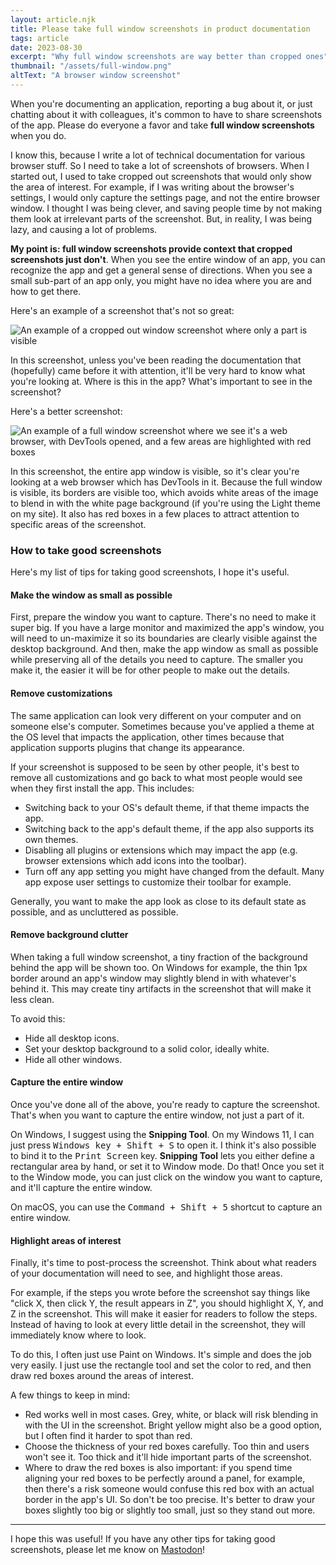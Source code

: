 ```yaml
---
layout: article.njk
title: Please take full window screenshots in product documentation
tags: article
date: 2023-08-30
excerpt: "Why full window screenshots are way better than cropped ones"
thumbnail: "/assets/full-window.png"
altText: "A browser window screenshot"
---
```

When you're documenting an application, reporting a bug about it, or just chatting about it with colleagues, it's common to have to share screenshots of the app. Please do everyone a favor and take **full window screenshots** when you do.

I know this, because I write a lot of technical documentation for various browser stuff. So I need to take a lot of screenshots of browsers. When I started out, I used to take cropped out screenshots that would only show the area of interest. For example, if I was writing about the browser's settings, I would only capture the settings page, and not the entire browser window. I thought I was being clever, and saving people time by not making them look at irrelevant parts of the screenshot. But, in reality, I was being lazy, and causing a lot of problems.

**My point is: full window screenshots provide context that cropped screenshots just don't**. When you see the entire window of an app, you can recognize the app and get a general sense of directions. When you see a small sub-part of an app only, you might have no idea where you are and how to get there.

Here's an example of a screenshot that's not so great:

<div class="no-border">

![An example of a cropped out window screenshot where only a part is visible](/assets/bad-window-screenshot.png)

</div>

In this screenshot, unless you've been reading the documentation that (hopefully) came before it with attention, it'll be very hard to know what you're looking at. Where is this in the app? What's important to see in the screenshot?

Here's a better screenshot:

<div class="no-border">

![An example of a full window screenshot where we see it's a web browser, with DevTools opened, and a few areas are highlighted with red boxes](/assets/good-window-screenshot.png)

</div>

In this screenshot, the entire app window is visible, so it's clear you're looking at a web browser which has DevTools in it. Because the full window is visible, its borders are visible too, which avoids white areas of the image to blend in with the white page background (if you're using the Light theme on my site). It also has red boxes in a few places to attract attention to specific areas of the screenshot.

### How to take good screenshots

Here's my list of tips for taking good screenshots, I hope it's useful.

#### Make the window as small as possible

First, prepare the window you want to capture. There's no need to make it super big. If you have a large monitor and maximized the app's window, you will need to un-maximize it so its boundaries are clearly visible against the desktop background. And then, make the app window as small as possible while preserving all of the details you need to capture. The smaller you make it, the easier it will be for other people to make out the details.

#### Remove customizations

The same application can look very different on your computer and on someone else's computer. Sometimes because you've applied a theme at the OS level that impacts the application, other times because that application supports plugins that change its appearance.

If your screenshot is supposed to be seen by other people, it's best to remove all customizations and go back to what most people would see when they first install the app. This includes:

* Switching back to your OS's default theme, if that theme impacts the app.
* Switching back to the app's default theme, if the app also supports its own themes.
* Disabling all plugins or extensions which may impact the app (e.g. browser extensions which add icons into the toolbar).
* Turn off any app setting you might have changed from the default. Many app expose user settings to customize their toolbar for example.

Generally, you want to make the app look as close to its default state as possible, and as uncluttered as possible.

#### Remove background clutter

When taking a full window screenshot, a tiny fraction of the background behind the app will be shown too. On Windows for example, the thin 1px border around an app's window may slightly blend in with whatever's behind it. This may create tiny artifacts in the screenshot that will make it less clean.

To avoid this:

* Hide all desktop icons.
* Set your desktop background to a solid color, ideally white.
* Hide all other windows.

#### Capture the entire window

Once you've done all of the above, you're ready to capture the screenshot. That's when you want to capture the entire window, not just a part of it.

On Windows, I suggest using the **Snipping Tool**. On my Windows 11, I can just press <kbd>Windows key + Shift + S</kbd> to open it. I think it's also possible to bind it to the <kbd>Print Screen</kbd> key. **Snipping Tool** lets you either define a rectangular area by hand, or set it to Window mode. Do that! Once you set it to the Window mode, you can just click on the window you want to capture, and it'll capture the entire window.

On macOS, you can use the <kbd>Command + Shift + 5</kbd> shortcut to capture an entire window.

#### Highlight areas of interest

Finally, it's time to post-process the screenshot. Think about what readers of your documentation will need to see, and highlight those areas.

For example, if the steps you wrote before the screenshot say things like "click X, then click Y, the result appears in Z", you should highlight X, Y, and Z in the screenshot. This will make it easier for readers to follow the steps. Instead of having to look at every little detail in the screenshot, they will immediately know where to look.

To do this, I often just use Paint on Windows. It's simple and does the job very easily. I just use the rectangle tool and set the color to red, and then draw red boxes around the areas of interest.

A few things to keep in mind:

* Red works well in most cases. Grey, white, or black will risk blending in with the UI in the screenshot. Bright yellow might also be a good option, but I often find it harder to spot than red.
* Choose the thickness of your red boxes carefully. Too thin and users won't see it. Too thick and it'll hide important parts of the screenshot.
* Where to draw the red boxes is also important: if you spend time aligning your red boxes to be perfectly around a panel, for example, then there's a risk someone would confuse this red box with an actual border in the app's UI. So don't be too precise. It's better to draw your boxes slightly too big or slightly too small, just so they stand out more.

---

I hope this was useful! If you have any other tips for taking good screenshots, please let me know on [Mastodon](https://mas.to/@patrickbrosset)!
